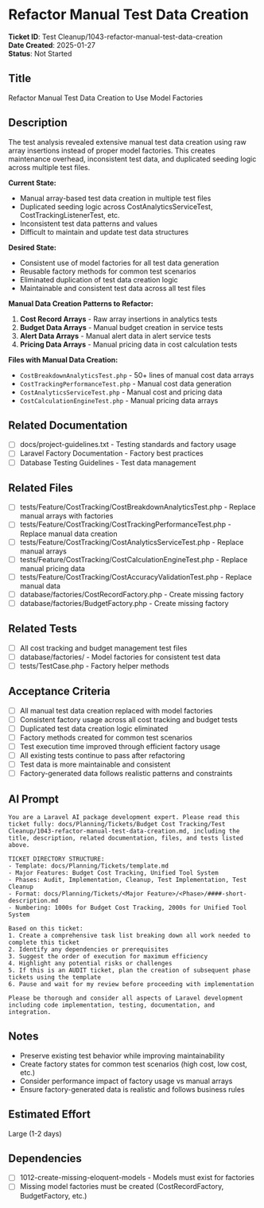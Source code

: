 # Refactor Manual Test Data Creation

**Ticket ID**: Test Cleanup/1043-refactor-manual-test-data-creation  
**Date Created**: 2025-01-27  
**Status**: Not Started  

## Title
Refactor Manual Test Data Creation to Use Model Factories

## Description
The test analysis revealed extensive manual test data creation using raw array insertions instead of proper model factories. This creates maintenance overhead, inconsistent test data, and duplicated seeding logic across multiple test files.

**Current State:**
- Manual array-based test data creation in multiple test files
- Duplicated seeding logic across CostAnalyticsServiceTest, CostTrackingListenerTest, etc.
- Inconsistent test data patterns and values
- Difficult to maintain and update test data structures

**Desired State:**
- Consistent use of model factories for all test data generation
- Reusable factory methods for common test scenarios
- Eliminated duplication of test data creation logic
- Maintainable and consistent test data across all test files

**Manual Data Creation Patterns to Refactor:**
1. **Cost Record Arrays** - Raw array insertions in analytics tests
2. **Budget Data Arrays** - Manual budget creation in service tests
3. **Alert Data Arrays** - Manual alert data in alert service tests
4. **Pricing Data Arrays** - Manual pricing data in cost calculation tests

**Files with Manual Data Creation:**
- `CostBreakdownAnalyticsTest.php` - 50+ lines of manual cost data arrays
- `CostTrackingPerformanceTest.php` - Manual cost data generation
- `CostAnalyticsServiceTest.php` - Manual cost and pricing data
- `CostCalculationEngineTest.php` - Manual pricing data arrays

## Related Documentation
- [ ] docs/project-guidelines.txt - Testing standards and factory usage
- [ ] Laravel Factory Documentation - Factory best practices
- [ ] Database Testing Guidelines - Test data management

## Related Files
- [ ] tests/Feature/CostTracking/CostBreakdownAnalyticsTest.php - Replace manual arrays with factories
- [ ] tests/Feature/CostTracking/CostTrackingPerformanceTest.php - Replace manual data creation
- [ ] tests/Feature/CostTracking/CostAnalyticsServiceTest.php - Replace manual arrays
- [ ] tests/Feature/CostTracking/CostCalculationEngineTest.php - Replace manual pricing data
- [ ] tests/Feature/CostTracking/CostAccuracyValidationTest.php - Replace manual data
- [ ] database/factories/CostRecordFactory.php - Create missing factory
- [ ] database/factories/BudgetFactory.php - Create missing factory

## Related Tests
- [ ] All cost tracking and budget management test files
- [ ] database/factories/ - Model factories for consistent test data
- [ ] tests/TestCase.php - Factory helper methods

## Acceptance Criteria
- [ ] All manual test data creation replaced with model factories
- [ ] Consistent factory usage across all cost tracking and budget tests
- [ ] Duplicated test data creation logic eliminated
- [ ] Factory methods created for common test scenarios
- [ ] Test execution time improved through efficient factory usage
- [ ] All existing tests continue to pass after refactoring
- [ ] Test data is more maintainable and consistent
- [ ] Factory-generated data follows realistic patterns and constraints

## AI Prompt
```
You are a Laravel AI package development expert. Please read this ticket fully: docs/Planning/Tickets/Budget Cost Tracking/Test Cleanup/1043-refactor-manual-test-data-creation.md, including the title, description, related documentation, files, and tests listed above.

TICKET DIRECTORY STRUCTURE:
- Template: docs/Planning/Tickets/template.md
- Major Features: Budget Cost Tracking, Unified Tool System
- Phases: Audit, Implementation, Cleanup, Test Implementation, Test Cleanup
- Format: docs/Planning/Tickets/<Major Feature>/<Phase>/####-short-description.md
- Numbering: 1000s for Budget Cost Tracking, 2000s for Unified Tool System

Based on this ticket:
1. Create a comprehensive task list breaking down all work needed to complete this ticket
2. Identify any dependencies or prerequisites
3. Suggest the order of execution for maximum efficiency
4. Highlight any potential risks or challenges
5. If this is an AUDIT ticket, plan the creation of subsequent phase tickets using the template
6. Pause and wait for my review before proceeding with implementation

Please be thorough and consider all aspects of Laravel development including code implementation, testing, documentation, and integration.
```

## Notes
- Preserve existing test behavior while improving maintainability
- Create factory states for common test scenarios (high cost, low cost, etc.)
- Consider performance impact of factory usage vs manual arrays
- Ensure factory-generated data is realistic and follows business rules

## Estimated Effort
Large (1-2 days)

## Dependencies
- [ ] 1012-create-missing-eloquent-models - Models must exist for factories
- [ ] Missing model factories must be created (CostRecordFactory, BudgetFactory, etc.)
